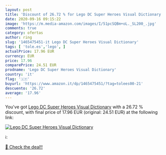 ```yaml
---
layout: post
title: 'Discount of 26.72 % for Lego DC Super Heroes Visual Dictionary'
date: 2020-09-16 09:15:22
image: 'https://m.media-amazon.com/images/I/51pcSQBm+oL._SL200_.jpg'
comments: true
category: ofertas
author: ring
slug: '1465475451-it Lego DC Super Heroes Visual Dictionary'
tags: [ 'tole.es','lego', ]
actualPrice: 17.96 EUR
currency: EUR
price: 17.96
comparePrice: 24.51 EUR
prodname: 'Lego DC Super Heroes Visual Dictionary'
country: 'it'
flag: '🇮🇹'
buyurl: 'https://www.amazon.it/dp/1465475451/?tag=tolees00-21'
descuento: '26.72'
average: '17.96'
---
```


You've got [Lego DC Super Heroes Visual Dictionary](https://www.amazon.it/dp/1465475451/?tag=tolees00-21) with a  26.72 % discount, with final price of 17.96 EUR (original: 24.51 EUR) at the following link:

[![Lego DC Super Heroes Visual Dictionary](https://m.media-amazon.com/images/I/51pcSQBm+oL._SL200_.jpg)](https://www.amazon.it/dp/1465475451/?tag=tolees00-21)

ℹ️:


[🛒 Check the deal!!](https://www.amazon.it/dp/1465475451/?tag=tolees00-21)
